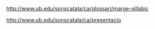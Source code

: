 http://www.ub.edu/sonscatala/ca/glossari/marge-sillabic

http://www.ub.edu/sonscatala/ca/presentacio

